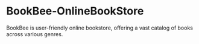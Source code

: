 # BookBee-OnlineBookStore
BookBee is user-friendly online bookstore, offering a vast catalog of books across various genres. 
